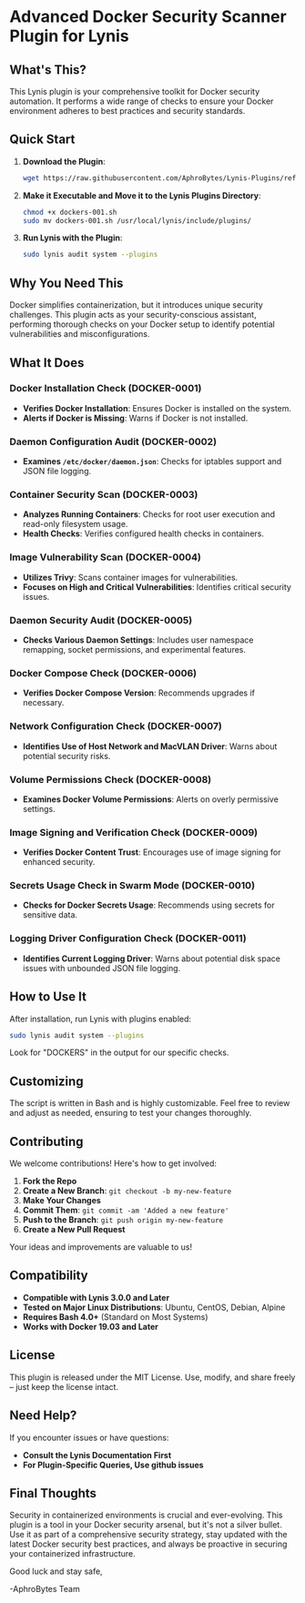 # Advanced Docker Security Scanner Plugin for Lynis

## What's This?

This Lynis plugin is your comprehensive toolkit for Docker security automation. It performs a wide range of checks to ensure your Docker environment adheres to best practices and security standards.

## Quick Start

1. **Download the Plugin**:
   ```bash
   wget https://raw.githubusercontent.com/AphroBytes/Lynis-Plugins/refs/heads/main/dockers-001.sh
   ```

2. **Make it Executable and Move it to the Lynis Plugins Directory**:
   ```bash
   chmod +x dockers-001.sh
   sudo mv dockers-001.sh /usr/local/lynis/include/plugins/
   ```

3. **Run Lynis with the Plugin**:
   ```bash
   sudo lynis audit system --plugins
   ```

## Why You Need This

Docker simplifies containerization, but it introduces unique security challenges. This plugin acts as your security-conscious assistant, performing thorough checks on your Docker setup to identify potential vulnerabilities and misconfigurations.

## What It Does

### Docker Installation Check (DOCKER-0001)
- **Verifies Docker Installation**: Ensures Docker is installed on the system.
- **Alerts if Docker is Missing**: Warns if Docker is not installed.

### Daemon Configuration Audit (DOCKER-0002)
- **Examines `/etc/docker/daemon.json`**: Checks for iptables support and JSON file logging.

### Container Security Scan (DOCKER-0003)
- **Analyzes Running Containers**: Checks for root user execution and read-only filesystem usage.
- **Health Checks**: Verifies configured health checks in containers.

### Image Vulnerability Scan (DOCKER-0004)
- **Utilizes Trivy**: Scans container images for vulnerabilities.
- **Focuses on High and Critical Vulnerabilities**: Identifies critical security issues.

### Daemon Security Audit (DOCKER-0005)
- **Checks Various Daemon Settings**: Includes user namespace remapping, socket permissions, and experimental features.

### Docker Compose Check (DOCKER-0006)
- **Verifies Docker Compose Version**: Recommends upgrades if necessary.

### Network Configuration Check (DOCKER-0007)
- **Identifies Use of Host Network and MacVLAN Driver**: Warns about potential security risks.

### Volume Permissions Check (DOCKER-0008)
- **Examines Docker Volume Permissions**: Alerts on overly permissive settings.

### Image Signing and Verification Check (DOCKER-0009)
- **Verifies Docker Content Trust**: Encourages use of image signing for enhanced security.

### Secrets Usage Check in Swarm Mode (DOCKER-0010)
- **Checks for Docker Secrets Usage**: Recommends using secrets for sensitive data.

### Logging Driver Configuration Check (DOCKER-0011)
- **Identifies Current Logging Driver**: Warns about potential disk space issues with unbounded JSON file logging.


## How to Use It

After installation, run Lynis with plugins enabled:

```bash
sudo lynis audit system --plugins
```

Look for "DOCKERS" in the output for our specific checks.

## Customizing

The script is written in Bash and is highly customizable. Feel free to review and adjust as needed, ensuring to test your changes thoroughly.

## Contributing

We welcome contributions! Here's how to get involved:

1. **Fork the Repo**
2. **Create a New Branch**: `git checkout -b my-new-feature`
3. **Make Your Changes**
4. **Commit Them**: `git commit -am 'Added a new feature'`
5. **Push to the Branch**: `git push origin my-new-feature`
6. **Create a New Pull Request**

Your ideas and improvements are valuable to us!

## Compatibility

- **Compatible with Lynis 3.0.0 and Later**
- **Tested on Major Linux Distributions**: Ubuntu, CentOS, Debian, Alpine
- **Requires Bash 4.0+** (Standard on Most Systems)
- **Works with Docker 19.03 and Later**

## License

This plugin is released under the MIT License. Use, modify, and share freely – just keep the license intact.

## Need Help?

If you encounter issues or have questions:

- **Consult the Lynis Documentation First**
- **For Plugin-Specific Queries, Use github issues**

## Final Thoughts

Security in containerized environments is crucial and ever-evolving. This plugin is a tool in your Docker security arsenal, but it's not a silver bullet. Use it as part of a comprehensive security strategy, stay updated with the latest Docker security best practices, and always be proactive in securing your containerized infrastructure.

Good luck and stay safe,

-AphroBytes Team
